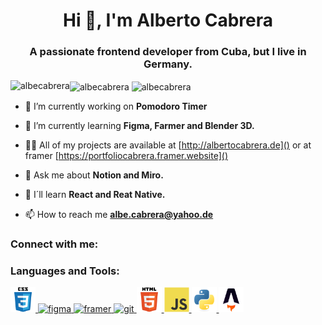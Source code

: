 <h1 align="center">Hi 👋, I'm Alberto Cabrera</h1>
<h3 align="center">A passionate frontend developer from Cuba, but I live in Germany.</h3>

<p>
 <img align="left" src="https://github-readme-stats.vercel.app/api/top-langs?username=albecabrera&show_icons=true&theme=dracula&locale=en&layout=compact" alt="albecabrera" /></p>
 <img align="center" src="https://github-readme-stats.vercel.app/api?username=albecabrera&show_icons=true&theme=onedark&locale=en" alt="albecabrera" /> 
 <img align="center" src="https://github-readme-streak-stats.herokuapp.com/?user=albecabrera&theme=dracula" alt="albecabrera" />
</p>


- 🔭 I’m currently working on **Pomodoro Timer**

- 🌱 I’m currently learning **Figma, Farmer and Blender 3D.**

- 👨‍💻 All of my projects are available at [http://albertocabrera.de]() or at framer [https://portfoliocabrera.framer.website]()

- 💬 Ask me about **Notion and Miro.**
  
- 💬 I´ll learn **React and Reat Native.**

- 📫 How to reach me **albe.cabrera@yahoo.de**

<h3 align="left">Connect with me:</h3>
<p align="left">
</p>

<h3 align="left">Languages and Tools:</h3>
<p align="left"> 
 
  <a href="https://www.w3schools.com/css/" target="_blank" rel="noreferrer"> <img src="https://raw.githubusercontent.com/devicons/devicon/master/icons/css3/css3-original-wordmark.svg" alt="css3" width="40" height="40"/> </a> 
  <a href="https://www.figma.com/" target="_blank" rel="noreferrer"> <img src="https://www.vectorlogo.zone/logos/figma/figma-icon.svg" alt="figma" width="40" height="40"/> </a> 
  <a href="https://www.framer.com/" target="_blank" rel="noreferrer"> <img src="https://www.vectorlogo.zone/logos/framer/framer-icon.svg" alt="framer" width="40" height="40"/> </a> 
  <a href="https://git-scm.com/" target="_blank" rel="noreferrer"> <img src="https://www.vectorlogo.zone/logos/git-scm/git-scm-icon.svg" alt="git" width="40" height="40"/> </a> 
  <a href="https://www.w3.org/html/" target="_blank" rel="noreferrer"> <img src="https://raw.githubusercontent.com/devicons/devicon/master/icons/html5/html5-original-wordmark.svg" alt="html5" width="40" height="40"/> </a> 
  <a href="https://developer.mozilla.org/en-US/docs/Web/JavaScript" target="_blank" rel="noreferrer"> <img src="https://raw.githubusercontent.com/devicons/devicon/master/icons/javascript/javascript-original.svg" alt="javascript" width="40" height="40"/> </a>
   <a href="https://developer.mozilla.org/en-US/docs/Web/Python" target="_blank" rel="noreferrer"> <img src="https://raw.githubusercontent.com/devicons/devicon/master/icons/python/python-original.svg" alt="python" width="40" height="40"/> </a>
    <a href="https://developer.mozilla.org/en-US/docs/Web/Astro" target="_blank" rel="noreferrer"> <img src="https://raw.githubusercontent.com/devicons/devicon/master/icons/astro/astro-original.svg" alt="astro" width="40" height="40"/> </a>
          

